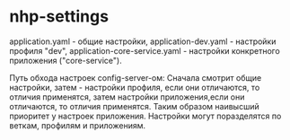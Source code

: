 # nhp-settings
application.yaml - общие настройки, application-dev.yaml - настройки профиля "dev", application-core-service.yaml - настройки конкретного приложения ("core-service").

Путь обхода настроек config-server-ом: Сначала смотрит общие настройки, затем - настройки профиля, если они отличаются, то отличия применятся, затем настройки приложения,если они отличаются, то отличия применятся. Таким образом наивысший приоритет у настроек приложения.
Настройки могут поразделятся по веткам, профилям и приложениям.
